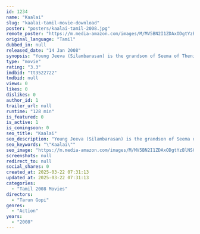```yaml
---
id: 1234
name: "Kaalai"
slug: "kaalai-tamil-movie-download"
poster: "posters/kaalai-tamil-2008.jpg"
remote_poster: "https://m.media-amazon.com/images/M/MV5BN2I1ZDAxODgtYzBlNS00MTU5LTlmZjktYjcyYjA3NzVhZmRjXkEyXkFqcGdeQXVyODk3NTMwNDA@._V1_SX300.jpg"
original_language: "Tamil"
dubbed_in: null
released_date: "14 Jan 2008"
synopsis: "Young Jeeva (Silambarasan) is the grandson of Seema of Theni. When she was five years old, she kills five persons and goes to jail. She comes out of prison turning nastier than before. She is now a hard-core 'dada' and she is fear..."
type: "movie"
rating: "3.3"
imdbid: "tt3522722"
tmdbid: null
views: 0
likes: 0
dislikes: 0
author_id: 1
trailer_url: null
runtime: "128 min"
is_featured: 0
is_active: 1
is_comingsoon: 0
seo_title: "Kaalai"
seo_description: "Young Jeeva (Silambarasan) is the grandson of Seema of Theni. When she was five years old, she kills five persons and goes to jail. She comes out of prison turning nastier than before. She is now a hard-core 'dada' and she is fear..."
seo_keywords: "\"Kaalai\""
seo_image: "https://m.media-amazon.com/images/M/MV5BN2I1ZDAxODgtYzBlNS00MTU5LTlmZjktYjcyYjA3NzVhZmRjXkEyXkFqcGdeQXVyODk3NTMwNDA@._V1_SX300.jpg"
screenshots: null
redirect_to: null
social_shares: 0
created_at: 2025-03-22 07:31:13
updated_at: 2025-03-22 07:31:13
categories:
  - "Tamil 2008 Movies"
directors:
  - "Tarun Gopi"
genres:
  - "Action"
years:
  - "2008"
---
```

